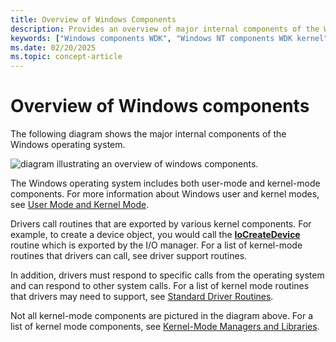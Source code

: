 ```yaml
---
title: Overview of Windows Components
description: Provides an overview of major internal components of the Windows operating system.
keywords: ["Windows components WDK", "Windows NT components WDK kernel"]
ms.date: 02/20/2025
ms.topic: concept-article
---
```


# Overview of Windows components

The following diagram shows the major internal components of the Windows operating system.

![diagram illustrating an overview of windows components.](images/ntarch.png)

The Windows operating system includes both user-mode and kernel-mode components. For more information about Windows user and kernel modes, see [User Mode and Kernel Mode](../gettingstarted/user-mode-and-kernel-mode.md).

Drivers call routines that are exported by various kernel components. For example, to create a device object, you would call the [**IoCreateDevice**](/windows-hardware/drivers/ddi/wdm/nf-wdm-iocreatedevice) routine which is exported by the I/O manager. For a list of kernel-mode routines that drivers can call, see driver support routines.

In addition, drivers must respond to specific calls from the operating system and can respond to other system calls. For a list of kernel mode routines that drivers may need to support, see [Standard Driver Routines](./introduction-to-standard-driver-routines.md).

Not all kernel-mode components are pictured in the diagram above. For a list of kernel mode components, see [Kernel-Mode Managers and Libraries](windows-kernel-mode-object-manager.md).
